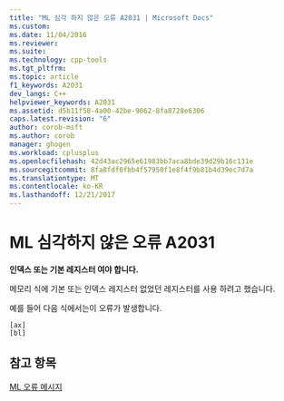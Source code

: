 ```yaml
---
title: "ML 심각 하지 않은 오류 A2031 | Microsoft Docs"
ms.custom: 
ms.date: 11/04/2016
ms.reviewer: 
ms.suite: 
ms.technology: cpp-tools
ms.tgt_pltfrm: 
ms.topic: article
f1_keywords: A2031
dev_langs: C++
helpviewer_keywords: A2031
ms.assetid: d5b11f58-4a00-42be-9062-8fa8728e6306
caps.latest.revision: "6"
author: corob-msft
ms.author: corob
manager: ghogen
ms.workload: cplusplus
ms.openlocfilehash: 42d43ac2965e61983bb7aca8bde39d29b16c131e
ms.sourcegitcommit: 8fa8fdf0fbb4f57950f1e8f4f9b81b4d39ec7d7a
ms.translationtype: MT
ms.contentlocale: ko-KR
ms.lasthandoff: 12/21/2017
---
```

# <a name="ml-nonfatal-error-a2031"></a>ML 심각하지 않은 오류 A2031
**인덱스 또는 기본 레지스터 여야 합니다.**  
  
 메모리 식에 기본 또는 인덱스 레지스터 없었던 레지스터를 사용 하려고 했습니다.  
  
 예를 들어 다음 식에서는이 오류가 발생합니다.  
  
```  
[ax]  
[bl]  
```  
  
## <a name="see-also"></a>참고 항목  
 [ML 오류 메시지](../../assembler/masm/ml-error-messages.md)